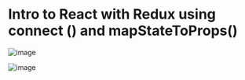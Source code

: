 # Intro to React with Redux using connect () and mapStateToProps()

![image](https://user-images.githubusercontent.com/61524356/128584897-c04fef9c-7de8-4633-9184-423221b62926.png)

![image](https://user-images.githubusercontent.com/61524356/128584914-e4ecf728-bb59-4bf6-83f9-2998b65950bd.png)
